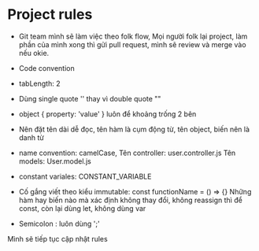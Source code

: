 # Project rules

- Git team mình sẽ làm việc theo folk flow,
Mọi người folk lại project, làm phần của mình xong thì gửi pull request, mình sẽ review và merge vào nếu okie.

- Code convention

+ tabLength: 2
+ Dùng single quote '' thay vì double quote ""
+ object { property: 'value' } luôn để khoảng trống 2 bên
+ Nên đặt tên dài dễ đọc, tên hàm là cụm động từ, tên object, biến nên là danh từ
+ name convention:
   camelCase,
   Tên controller: user.controller.js
   Tên models: User.model.js

+ constant variales: CONSTANT_VARIABLE
+ Cố gắng viết theo kiểu immutable: const functionName = () => {}
  Những hàm hay biến nào mà xác định không thay đổi, không reassign thì để const, còn lại dùng let, không dùng var
+ Semicolon : luôn dùng ';'

Mình sẽ tiếp tục cập nhật rules
